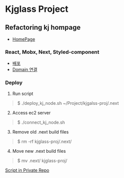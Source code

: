 # Kjglass Project

## Refactoring kj hompage
* [HomePage](http://www.kjglass.co.kr)

### React, Mobx, Next, Styled-component

- [배포](https://eomtttttt-develop.tistory.com/207)
- [Domain 연결](https://eomtttttt-develop.tistory.com/208)

### Deploy

1. Run script
> $ ./deploy_kj_node.sh ~/Project/kjgalss-proj/.next

2. Access ec2 server
> $ ./connect_kj_node.sh

3. Remove old .next build files
> $ rm -rf kjglass-proj/.next/

4. Move new .next build files
> $ mv .next/ kjglass-proj/

[Script in Private Repo](https://github.com/eomttt/personal-data)

